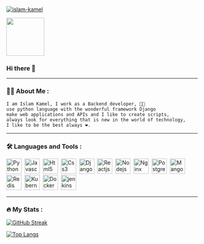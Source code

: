 <a href="https://github.com/islam-kamel">
  <p align="left"> <img src="https://komarev.com/ghpvc/?username=islam-kamel&label=Profile%20views&color=blueviolet&style=flat" alt="islam-kamel" /> </p>
</a>

<div id="header">
  <img src="https://media.giphy.com/media/bGgsc5mWoryfgKBx1u/giphy.gif" width="100"/>
  <h3>Hi there 👋</h3>
</div>

---

### :man_technologist: About Me :
<!--
**islam-kamel/islam-kamel** is a ✨ _special_ ✨ repository because its `README.md` (this file) appears on your GitHub profile.
-->
```
I am Islam Kamel, I work as a Backend developer, 🧑‍💻
use python language with the wonderful framework Django 
make web applications and APIs and I like to create scripts, 
always look for everything that is new in the world of technology, 
I like to be the best always ❤️.
```
---

### :hammer_and_wrench: Languages and Tools :
<div>
  <img src="https://cdn.jsdelivr.net/gh/devicons/devicon/icons/python/python-original.svg" title="Python" width="40" height="40"/>&nbsp;
  <img src="https://cdn.jsdelivr.net/gh/devicons/devicon/icons/javascript/javascript-plain.svg" title="Javascript" width="40" height="40"/>&nbsp;
  <img src="https://cdn.jsdelivr.net/gh/devicons/devicon/icons/html5/html5-original.svg" title="Html5" width="40" height="40"/>&nbsp;
  <img src="https://cdn.jsdelivr.net/gh/devicons/devicon/icons/css3/css3-original.svg" title="Css3" width="40" height="40"/>&nbsp;
  <img src="https://cdn.jsdelivr.net/gh/devicons/devicon/icons/django/django-plain-wordmark.svg" title="Django" width="40" height="40"/>&nbsp;
  <img src="https://cdn.jsdelivr.net/gh/devicons/devicon/icons/react/react-original.svg" title="Reactjs" width="40" height="40"/>&nbsp;
  <img src="https://cdn.jsdelivr.net/gh/devicons/devicon/icons/nodejs/nodejs-original.svg" title="Nodejs" width="40" height="40"/>&nbsp;
  <img src="https://cdn.jsdelivr.net/gh/devicons/devicon/icons/nginx/nginx-original.svg" title="Nginx" width="40" height="40"/>&nbsp;
  <img src="https://cdn.jsdelivr.net/gh/devicons/devicon/icons/postgresql/postgresql-original.svg" title="Postgresql" width="40" height="40"/>&nbsp;
  <img src="https://cdn.jsdelivr.net/gh/devicons/devicon/icons/mongodb/mongodb-original-wordmark.svg" title="MangoDb" width="40" height="40"/>&nbsp;
  <img src="https://cdn.jsdelivr.net/gh/devicons/devicon/icons/redis/redis-original.svg" title="Redis" width="40" height="40"/>&nbsp;
  <img src="https://cdn.jsdelivr.net/gh/devicons/devicon/icons/kubernetes/kubernetes-plain.svg" title="Kubernetes" width="40" height="40"/>&nbsp;
  <img src="https://cdn.jsdelivr.net/gh/devicons/devicon/icons/docker/docker-original-wordmark.svg" title="Docker" width="40" height="40"/>&nbsp;
  <img src="https://cdn.jsdelivr.net/gh/devicons/devicon/icons/jenkins/jenkins-original.svg" title="jenkins" width="40" height="40"/>&nbsp;
</div>

---

### :fire: My Stats :

[![GitHub Streak](https://github-readme-streak-stats.herokuapp.com/?user=islam-kamel&theme=chartreuse-dark)](https://git.io/streak-stats)

[![Top Langs](https://github-readme-stats.vercel.app/api/top-langs/?username=islam-kamel&layout=compact&theme=vision-friendly-dark)](https://github.com/anuraghazra/github-readme-stats)

